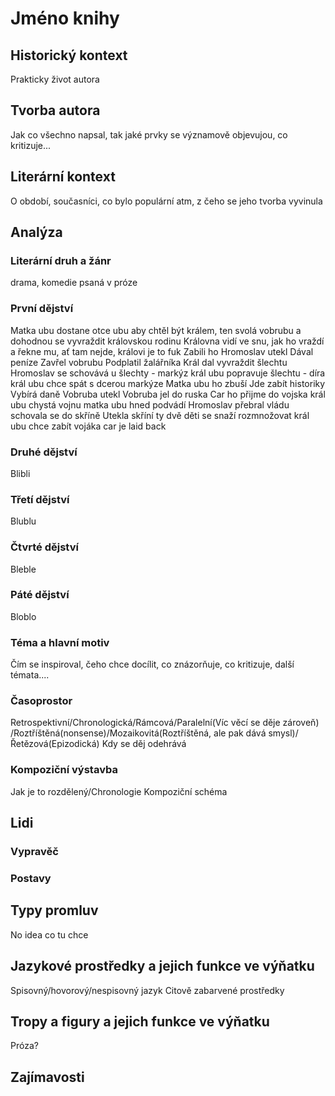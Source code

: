 # Jméno knihy

## Historický kontext
Prakticky život autora 

## Tvorba autora
Jak co všechno napsal, tak jaké prvky se významově objevujou, co kritizuje...

## Literární kontext
O období, současníci, co bylo populární atm, z čeho se jeho tvorba vyvinula

## Analýza
### Literární druh a žánr
drama, komedie psaná v próze

### První dějství
Matka ubu dostane otce ubu aby chtěl být králem, ten svolá vobrubu a dohodnou se vyvraždit královskou rodinu
Královna vidí ve snu, jak ho vraždí a řekne mu, ať tam nejde, královi je to fuk
Zabili ho
Hromoslav utekl
Dával peníze
Zavřel vobrubu
Podplatil žalářníka
Král dal vyvraždit šlechtu
Hromoslav se schovává u šlechty - markýz
král ubu popravuje šlechtu - díra
král ubu chce spát s dcerou markýze
Matka ubu ho zbuší
Jde zabít historiky
Vybírá daně
Vobruba utekl
Vobruba jel do ruska
Car ho přijme do vojska
král ubu chystá vojnu
matka ubu hned podvádí
Hromoslav přebral vládu
schovala se do skříně
Utekla skříní
ty dvě děti se snaží rozmnožovat
král ubu chce zabít vojáka
car je laid back



### Druhé dějství
Blibli

### Třetí dějství
Blublu

### Čtvrté dějství
Bleble

### Páté dějství
Bloblo

### Téma a hlavní motiv
Čím se inspiroval, čeho chce docílit, co znázorňuje, co kritizuje, další témata....

### Časoprostor
Retrospektivní/Chronologická/Rámcová/Paralelní(Víc věcí se děje zároveň)
/Roztříštěná(nonsense)/Mozaikovitá(Roztříštěná, ale pak dává smysl)/Řetězová(Epizodická)
Kdy se děj odehrává

### Kompoziční výstavba
Jak je to rozdělený/Chronologie
Kompoziční schéma

## Lidi
### Vypravěč

### Postavy

## Typy promluv
No idea co tu chce

## Jazykové prostředky a jejich funkce ve výňatku
Spisovný/hovorový/nespisovný jazyk
Citově zabarvené prostředky

## Tropy a figury a jejich funkce ve výňatku
Próza?

## Zajímavosti
